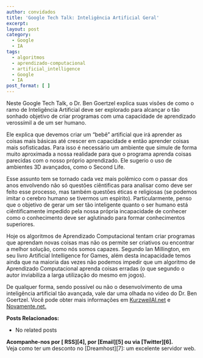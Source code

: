 ```yaml
---
author: convidados
title: 'Google Tech Talk: Inteligência Artificial Geral'
excerpt:
layout: post
category:
  - Google
  - IA
tags:
  - algoritmos
  - aprendizado-computacional
  - artificial_intelligence
  - Google
  - IA
post_format: [ ]
---
```

Neste Google Tech Talk, o Dr. Ben Goertzel explica suas visões de como o ramo de Inteligência Artificial deve ser explorado para alcançar o tão sonhado objetivo de criar programas com uma capacidade de aprendizado verossímil a de um ser humano.

Ele explica que devemos criar um “bebê” artificial que irá aprender as coisas mais básicas até crescer em capacidade e então aprender coisas mais sofisticadas. Para isso é necessário um ambiente que simule de forma muito aproximada a nossa realidade para que o programa aprenda coisas parecidas com o nosso próprio aprendizado. Ele sugerio o uso de ambientes 3D avançados, como o Second Life.

Esse assunto tem se tornado cada vez mais polêmico com o passar dos anos envolvendo não só questões ciêntificas para analisar como deve ser feito esse processo, mas também questões éticas e religiosas (se podemos imitar o cerebro humano se tivermos um espírito). Particularmente, penso que o objetivo de gerar um ser tão inteligente quanto o ser humano está ciêntificamente impedido pela nossa própria incapacidade de conhecer como o conhecimento deve ser aglutinado para formar conhecimentos superiores.

Hoje os algoritmos de Aprendizado Computacional tentam criar programas que aprendam novas coisas mas não os permite ser criativos ou encontrar a melhor solução, como nós somos capazes. Segundo Ian Millington, em seu livro Artificial Intelligence for Games, além desta incapacidade temos ainda que na maioria das vezes não podemos impedir que um algoritmo de Aprendizado Computacional aprenda coisas erradas (o que segundo o autor inviabiliza a larga utilização do mesmo em jogos).

De qualquer forma, sendo possível ou não o desenvolvimento de uma inteligência artificial tão avançada, vale dar uma olhada no video do Dr. Ben Goertzel. Você pode obter mais informações em [KurzweilAI.net][1] e [Novamente.net.][2]



**Posts Relacionados:** 
*   No related posts









**Acompanhe-nos por [ RSS][4], por [Email][5] ou via [Twitter][6].**  
Veja como ter um desconto no [Dreamhost][7]: um excelente servidor web.

 [1]: http://www.kurzweilai.net/meme/frame.html?main=/articles/art0701.html? "   	Artificial General Intelligence: Now Is the Time "
 [2]: http://novamente.net/ "Novamente"
 [3]: https://twitter.com/share




